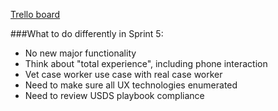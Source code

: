 [Trello board](https://trello.com/b/TDJOeV2E/agile-ca-sprint-4-retrospective)

###What to do differently in Sprint 5: 
- No new major functionality 
- Think about "total experience", including phone interaction
- Vet case worker use case with real case worker
- Need to make sure all UX technologies enumerated 
- Need to review USDS playbook compliance 
